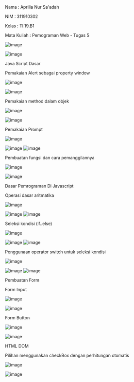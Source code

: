 <p>Nama   : Aprilia Nur Sa'adah<p>
<p>NIM    : 311910302<p>
<p>Kelas  : TI.19.B1<p>
<p>Mata Kuliah  : Pemograman Web - Tugas 5<p>
  
![image](https://user-images.githubusercontent.com/54062259/115484944-e6b27980-a27d-11eb-936d-f5664dbbb826.png)

![image](https://user-images.githubusercontent.com/54062259/115484949-ec0fc400-a27d-11eb-9eb2-705e40cabdbc.png)

<p>Java Script Dasar<p>
<p>Pemakaian Alert sebagai property window<p>
  
![image](https://user-images.githubusercontent.com/54062259/115485538-24fc6880-a27f-11eb-90ca-48803e1bed6e.png)

![image](https://user-images.githubusercontent.com/54062259/115485640-4f4e2600-a27f-11eb-8595-fb2f0bf9e8c5.png)

<p>Pemakaian method dalam objek<p>
  
 ![image](https://user-images.githubusercontent.com/54062259/115485898-c5528d00-a27f-11eb-90b8-d86ab60c8626.png)

![image](https://user-images.githubusercontent.com/54062259/115485906-cbe10480-a27f-11eb-92ac-c1e8867fd86b.png)

<p>Pemakaian Prompt<p>
  
![image](https://user-images.githubusercontent.com/54062259/115486096-24b09d00-a280-11eb-8c26-ba98700a5970.png)

![image](https://user-images.githubusercontent.com/54062259/115486107-2d08d800-a280-11eb-9e49-5c9dcfd8ea98.png) ![image](https://user-images.githubusercontent.com/54062259/115486130-33974f80-a280-11eb-94f7-d588455fcaac.png)

<p>Pembuatan fungsi dan cara pemanggilannya<p>
  
![image](https://user-images.githubusercontent.com/54062259/115486302-9b4d9a80-a280-11eb-8fe2-a113976d1a8c.png)

![image](https://user-images.githubusercontent.com/54062259/115486312-a0aae500-a280-11eb-9505-3877aa2628f2.png)

<p>Dasar Pemrograman Di Javascript<p>
<p>Operasi dasar aritmatika<p>
  
![image](https://user-images.githubusercontent.com/54062259/115486657-52e2ac80-a281-11eb-94a7-77cf6b6d1d76.png)

![image](https://user-images.githubusercontent.com/54062259/115486670-57a76080-a281-11eb-9c31-b3e2df4dcc1c.png) ![image](https://user-images.githubusercontent.com/54062259/115486681-5bd37e00-a281-11eb-867f-00ce0aea9b5e.png)

<p>Seleksi kondisi (if..else)<p>
  
![image](https://user-images.githubusercontent.com/54062259/115486985-f0d67700-a281-11eb-8665-c59fb31b32be.png)

![image](https://user-images.githubusercontent.com/54062259/115486990-f6cc5800-a281-11eb-9478-5d58341887b7.png) ![image](https://user-images.githubusercontent.com/54062259/115487001-fb910c00-a281-11eb-9f28-6039067996bf.png)

<p>Penggunaan operator switch untuk seleksi kondisi<p>
  
![image](https://user-images.githubusercontent.com/54062259/115487458-eff21500-a282-11eb-91c9-15eefa26d1a5.png)

![image](https://user-images.githubusercontent.com/54062259/115487475-f84a5000-a282-11eb-9e17-b7de9235d2ba.png) ![image](https://user-images.githubusercontent.com/54062259/115487490-013b2180-a283-11eb-849d-cb65f3cdfe8d.png)

<p>Pembuatan Form<p>
<p>Form Input<p>
  
![image](https://user-images.githubusercontent.com/54062259/115488002-00ef5600-a284-11eb-9be4-4a333543f70e.png)

![image](https://user-images.githubusercontent.com/54062259/115488011-0482dd00-a284-11eb-8328-f8029a2d3361.png)

<p>Form Button<p>
  
![image](https://user-images.githubusercontent.com/54062259/115488609-04cfa800-a285-11eb-9282-12eb5cf0cb02.png)

![image](https://user-images.githubusercontent.com/54062259/115488630-0b5e1f80-a285-11eb-99d4-a6cfbb6f1450.png)


<p>HTML DOM<p>
<p>Pilihan menggunakan checkBox dengan perhitungan otomatis<p>
  
![image](https://user-images.githubusercontent.com/54062259/115489456-6a706400-a286-11eb-80d9-65d95e8fcb2b.png)

![image](https://user-images.githubusercontent.com/54062259/115489464-6e9c8180-a286-11eb-8177-938d20ef2976.png)



